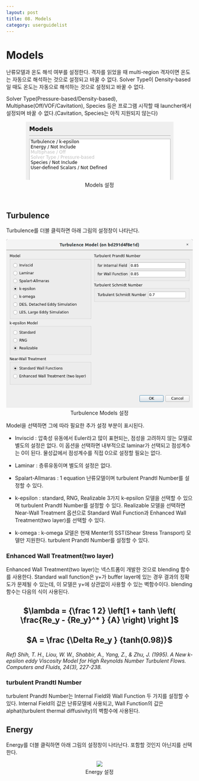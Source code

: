 ```yaml
---
layout: post
title: 08. Models
category: userguidelist
---
```


# Models

난류모델과 온도 해석 여부를 설정한다. 격자를 읽었을 때 multi-region 격자이면 온도는 자동으로 해석하는 것으로 설정되고 바꿀 수 없다. Solver Type이 Density-based일 때도 온도는 자동으로 해석하는 것으로 설정되고 바꿀 수 없다.

Solver Type(Pressure-based/Density-based), Multiphase(Off/VOF/Cavitation),  Species 등은 프로그램 시작할 때 launcher에서 설정되며 바꿀 수 없다.(Cavitation, Species는 아직 지원되지 않는다)

<p align='center'>
    <img src="https://github.com/nextfoam/baram-pages/raw/main/screenshots/pic/models.png"><br> Models 설정
</p>
<br>

## Turbulence

Turbulence를 더블 클릭하면 아래 그림의 설정창이 나타난다.

<p align='center'>
    <img src="https://github.com/nextfoam/baram-pages/raw/main/screenshots/pic/turbulence.png"><br> Turbulence Models 설정
</p>

Model을 선택하면 그에 따라 필요한 추가 설정 부분이 표시된다.

* Inviscid : 압축성 유동에서 Euler라고 많이 표현되는, 점성을 고려하지 않는 모델로 별도의 설정은 없다. 이 옵션을 선택하면 내부적으로 laminar가 선택되고 점성계수는 0이 된다. 물성값에서 점성계수를 직접 0으로 설정할 필요는 없다.

* Laminar : 층류유동이며 별도의 설정은 없다.

* Spalart-Allmaras : 1 equation 난류모델이며 turbulent Prandtl Number를 설정할 수 있다.

* k-epsilon : standard, RNG, Realizable 3가지 k-epsilon 모델을 선택할 수 있으며 turbulent Prandtl Number를 설정할 수 있다. Realizable 모델을 선택하면 Near-Wall Treatment 옵션으로 Standard Wall Function과 Enhanced Wall Treatment(two layer)를 선택할 수 있다.

* k-omega : k-omega 모델은 현재 Menter의 SST(Shear Stress Transport) 모델만 지원한다. turbulent Prandtl Number를 설정할 수 있다.


### Enhanced Wall Treatment(two layer)

Enhanced Wall Treatment(two layer)는 넥스트폼이 개발한 것으로 blending 함수를 사용한다. Standard wall function은 y+가 buffer layer에 있는 경우 결과의 정확도가 문제될 수 있는데, 이 모델은 y+에 상관없이 사용할 수 있는 벽함수이다. blending 함수는 다음의 식이 사용된다.

<h2 style="text-align: center">
$\lambda = {\frac 1 2} \left[1 + tanh \left( \frac{Re_y - {Re_y}^* } {A} \right) \right ]$


<h2 style="text-align: center">
$A = \frac {\Delta Re_y } {tanh(0.98)}$
</h2>



*Ref) Shih, T. H., Liou, W. W., Shabbir, A., Yang, Z., & Zhu, J. (1995). A New k-epsilon eddy Viscosity Model for High Reynolds Number Turbulent Flows. Computers and Fluids, 24(3), 227-238.*


### turbulent Prandtl Number

turbulent Prandtl Number는 Internal Field와 Wall Function 두 가지를 설정할 수 있다. Internal Field의 값은 난류모델에 사용되고, Wall Function의 값은 alphat(turbulent thermal diffusivity)의 벽함수에 사용된다. 


## Energy

Energy를 더블 클릭하면 아래 그림의 설정창이 나타난다. 포함할 것인지 아닌지를 선택한다.

<p align='center'>
    <img src="https://github.com/nextfoam/baram-pages/raw/main/screenshots/pic/energy.png"> <br> Energy 설정 
</p>


